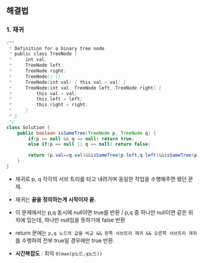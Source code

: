 ## 해결법
### 1. 재귀
```java
/**
 * Definition for a binary tree node.
 * public class TreeNode {
 *     int val;
 *     TreeNode left;
 *     TreeNode right;
 *     TreeNode() {}
 *     TreeNode(int val) { this.val = val; }
 *     TreeNode(int val, TreeNode left, TreeNode right) {
 *         this.val = val;
 *         this.left = left;
 *         this.right = right;
 *     }
 * }
 */
class Solution {
    public boolean isSameTree(TreeNode p, TreeNode q) {
        if(p == null && q == null) return true;
        else if(p == null || q == null) return false;

        return (p.val==q.val)&&isSameTree(p.left,q.left)&&isSameTree(p.right,q.right);
    }
}
```
* 재귀로 p, q 각각의 서브 트리를 타고 내려가며 동일한 작업을 수행해주면 됐던 문제.
* 재귀는 __끝을 정의하는게 시작이자 끝.__
* 이 문제에서는 p,q 동시에 null이면 true를 반환 / p,q 중 하나만 null이면 같은 위치에 있는데, 하나만 null임을 뜻하기에 false 반환
* return 문에는 ```p,q 노드의 값을 비교 && 왼쪽 서브트리 재귀 && 오른쪽 서브트리 재귀``` 를 수행하여 전부 true일 경우에만 true 반환.

   
* __시간복잡도__ : 최악 ```O(max(p노드,q노드))```